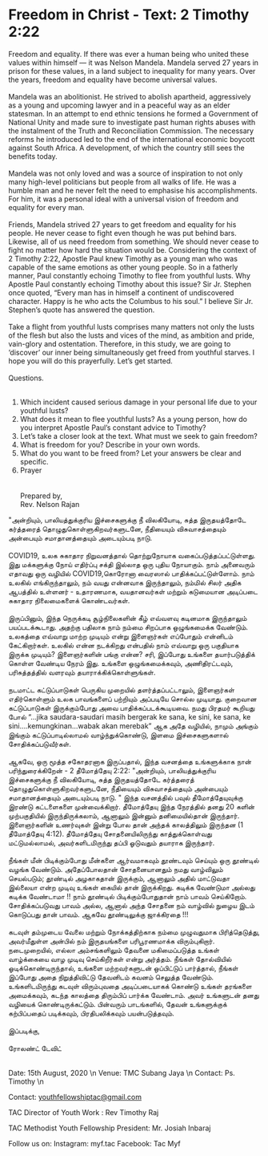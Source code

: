 # Freedom in Christ - Text: 2 Timothy 2:22

Freedom and equality. If there was ever a human being who united these values within himself — it was Nelson Mandela. Mandela served 27 years in prison for these values, in a land subject to inequality for many years. Over the years, freedom and equality have become universal values. <br/><br/> Mandela was an abolitionist. He strived to abolish apartheid, aggressively as a young and upcoming lawyer and in a peaceful way as an elder statesman. In an attempt to end ethnic tensions he formed a Government of National Unity and made sure to investigate past human rights abuses with the instalment of the Truth and Reconciliation Commission. The necessary reforms he introduced led to the end of the international economic boycott against South Africa. A development, of which the country still sees the benefits today. <br/><br/> Mandela was not only loved and was a source of inspiration to not only many high-level politicians but people from all walks of life. He was a humble man and he never felt the need to emphasise his accomplishments. For him, it was a personal ideal with a universal vision of freedom and equality for every man. <br/><br/> Friends, Mandela strived 27 years to get freedom and equality for his people. He never cease to fight even though he was put behind bars. Likewise, all of us need freedom from something. We should never cease to fight no matter how hard the situation would be. Considering the context of 2 Timothy 2:22, Apostle Paul knew Timothy as a young man who was capable of  the same emotions as other young people. So in a fatherly manner, Paul constantly echoing Timothy to flee from youthful lusts. Why Apostle Paul constantly echoing Timothy about this issue? Sir Jr. Stephen once quoted, “Every man has in himself a continent of undiscovered character. Happy is he who acts the Columbus to his soul.” I believe Sir Jr. Stephen’s quote has answered the question. <br/><br/> Take a flight from youthful lusts comprises many matters not only the lusts of the flesh but also the lusts and vices of the mind, as ambition and pride, vain-glory and ostentation. Therefore, in this study, we are going to ‘discover’ our inner being simultaneously get freed from youthful starves. I hope you will do this prayerfully. Let’s get started. <br/><br/> Questions. <br/><br/>

1. Which incident caused serious damage in your personal life due to your youthful lusts?<br/>
2. What does it mean to flee youthful lusts? As a young person, how do you interpret Apostle Paul’s constant advice to Timothy?<br/>
3. Let’s take a closer look at the text. What must we seek to gain freedom?<br/>
4. What is freedom for you? Describe in your own words.<br/>
5. What do you want to be freed from? Let your answers be clear and specific.<br/>
6. Prayer<br/>
<br/><br/>
Prepared by,<br/> Rev. Nelson Rajan<br/>


"அன்றியும், பாலியத்துக்குரிய இச்சைகளுக்கு நீ விலகியோடி, சுத்த இருதயத்தோடே கர்த்தரைத் தொழுதுகொள்ளுகிறவர்களுடனே, நீதியையும் விசுவாசத்தையும் அன்பையும் சமாதானத்தையும் அடையும்படி நாடு. <br/><br/>  COVID19, உலக சுகாதார நிறுவனத்தால் தொற்றுநோயாக வகைப்படுத்தப்பட்டுள்ளது. இது மக்களுக்கு நோய் எதிர்ப்பு சக்தி இல்லாத ஒரு புதிய நோயாகும். நாம் அனைவரும் எதாவது ஒரு வழியில் COVID19,கொரோனா வைரஸால் பாதிக்கப்பட்டுள்ளோம். நாம் உலகில் எங்கிருந்தாலும், நம் வயது என்னவாக இருந்தாலும், நம்மில் சிலர் அதிக ஆபத்தில் உள்ளனர் - உதாரணமாக, வயதானவர்கள் மற்றும் கடுமையான அடிப்படை சுகாதார நிலைமைகளைக் கொண்டவர்கள். <br/><br/>  இருப்பினும், இந்த நெருக்கடி சூழ்நிலைகளின் கீழ் எவ்வளவு கடினமாக இருந்தாலும் பயப்படக்கூடாது. அதற்கு பதிலாக நாம் நம்மை சிறப்பாக ஒழுங்கமைக்க வேண்டும். உலகத்தை எவ்வாறு மாற்ற முடியும் என்று இளைஞர்கள் எப்போதும் என்னிடம் கேட்கிறார்கள். உலகில் என்ன நடக்கிறது என்பதில் நாம் எவ்வாறு ஒரு பகுதியாக இருக்க முடியும்? இளைஞர்களின் பங்கு என்ன? சரி, இப்போது உங்களை தயார்படுத்திக் கொள்ள வேண்டிய நேரம் இது. உங்களை ஒழுங்கமைக்கவும், அணிதிரட்டவும், பரிசுத்தத்தில் வளரவும் தயாராக்கிக்கொள்ளுங்கள். <br/><br/>  நடமாட்ட கட்டுப்பாடுகள் பெருகிய முறையில் தளர்த்தப்பட்டாலும், இளைஞர்கள் எதிர்கொள்ளும் உலக பாவங்களைப் பற்றியும் அப்படியே சொல்ல முடியாது. குறைவான கட்டுப்பாடுகள் இருக்கும்போது அவை  பாதிக்கப்படக்கூடியவை. நமது பிரதமர் கூறியது போல் “…jika saudara-saudari masih bergerak ke sana, ke sini, ke sana, ke sini….kemungkinan…wabak akan merebak”  ஆக அதே வழியில், நாமும் அங்கும் இங்கும் கட்டுப்பாடில்லாமல் வாழ்ந்துக்கொண்டு, இளமை இச்சைகளுகளால் சோதிக்கப்படுவீர்கள். <br/><br/> ஆகவே, ஒரு மூத்த சகோதரனாக இருப்பதால், இந்த வசனத்தை உங்களுக்காக நான் பரிந்துரைக்கிறேன் - 2 தீமோத்தேயு 2:22: "அன்றியும், பாலியத்துக்குரிய இச்சைகளுக்கு நீ விலகியோடி, சுத்த இருதயத்தோடே கர்த்தரைத் தொழுதுகொள்ளுகிறவர்களுடனே, நீதியையும் விசுவாசத்தையும் அன்பையும் சமாதானத்தையும் அடையும்படி நாடு. " இந்த வசனத்தில் பவுல் தீமோத்தேயுவுக்கு இரண்டு கட்டளைகளை முன்வைக்கிறார்.  தீமோத்தேயு இந்த நேரத்தில் தனது 20 களின் முற்பகுதியில் இருந்திருக்கலாம், ஆனாலும் இன்னும் தனிமையில்தான் இருந்தார். இளைஞர்களின் உணர்வுகள் இன்று போல தான் அந்தக் காலத்திலும்  இருந்தன (1 தீமோத்தேயு 4:12). தீமோத்தேயு சோதனையிலிருந்து காத்துக்கொள்வது மட்டுமல்லாமல், அவர்களிடமிருந்து தப்பி ஓடுவதும் தயாராக இருந்தார். <br/><br/>  நீங்கள் மீன் பிடிக்கும்போது மீன்களை ஆர்வமாகவும் தூண்டவும் செய்யும் ஒரு தூண்டில் வழங்க வேண்டும். அதேப்போலதான் சோதனையானதும் நமது வாழ்விலும் செயல்படும்; தூண்டில் அழகாகதான் இருக்கும், ஆனாலும் அதில் மாட்டுவதா இல்லையா என்ற முடிவு உங்கள் கையில் தான் இருக்கிறது. கடிக்க வேண்டுமா அல்லது கடிக்க வேண்டாமா !! நாம் தூண்டில் பிடிக்கும்போதுதான் நாம் பாவம் செய்கிறோம். சோதிக்கப்படுவது பாவம் அல்ல, ஆனால் அந்த சோதனை நம் வாழ்வில் நுழைய இடம் கொடுப்பது தான் பாவம். ஆகவே  தூண்டிலுக்கு ஜாக்கிரதை !!! <br/><br/> கடவுள் தம்முடைய வேலை மற்றும் நோக்கத்திற்காக நம்மை முழுவதுமாக பிரித்தெடுத்து, அவர்மீதுள்ள அன்பில் நம் இருதயங்களை பரிபூரணமாக்க விரும்புகிறார். நடைமுறையில், எல்லா அம்சங்களிலும் தேவனை மகிமைப்படுத்த உங்கள் வாழ்க்கையை வாழ முடிவு செய்கிறீர்கள் என்று அர்த்தம். நீங்கள் தோல்வியில் ஓடிக்கொண்டிருந்தால், உங்களை மற்றவர்களுடன் ஒப்பிட்டுப் பார்த்தால், நீங்கள் இப்போது அதை நிறுத்திவிட்டு தேவனிடம் கவனம் செலுத்த வேண்டும். உங்களிடமிருந்து கடவுள் விரும்புவதை அடிப்படையாகக் கொண்டு உங்கள் தரங்களை அமைக்கவும், கடந்த காலத்தை திரும்பிப் பார்க்க வேண்டாம். அவர் உங்களுடன் தனது வழியைக் கொண்டிருக்கட்டும். பின்வரும் பாடங்களில், தேவன் உங்களுக்குக் கற்பிப்பதைப் படிக்கவும், பிரதிபலிக்கவும் பயன்படுத்தவும். <br/><br/> இப்படிக்கு, <br/><br/> ரோலண்ட் டேவிட் <br/><br/>

Date: 15th August, 2020 \n Venue: TMC Subang Jaya \n Contact: Ps. Timothy \n

Contact: 
youthfellowshiptac@gmail.com

TAC Director of Youth Work :
Rev Timothy Raj

TAC Methodist Youth Fellowship President: 
Mr. Josiah Inbaraj 

Follow us on: 
Instagram: myf.tac
Facebook: Tac Myf